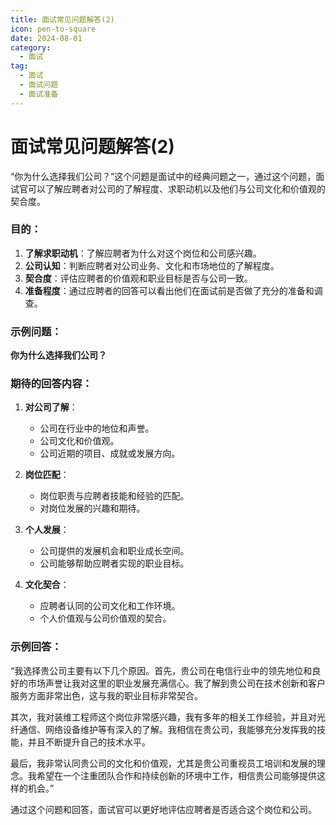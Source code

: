 ```yaml
---
title: 面试常见问题解答(2)
icon: pen-to-square
date: 2024-08-01
category:
  - 面试
tag:
  - 面试
  - 面试问题
  - 面试准备
---
```

# 面试常见问题解答(2)

“你为什么选择我们公司？”这个问题是面试中的经典问题之一，通过这个问题，面试官可以了解应聘者对公司的了解程度、求职动机以及他们与公司文化和价值观的契合度。

### 目的：

1. **了解求职动机**：了解应聘者为什么对这个岗位和公司感兴趣。
2. **公司认知**：判断应聘者对公司业务、文化和市场地位的了解程度。
3. **契合度**：评估应聘者的价值观和职业目标是否与公司一致。
4. **准备程度**：通过应聘者的回答可以看出他们在面试前是否做了充分的准备和调查。

### 示例问题：

**你为什么选择我们公司？**

### 期待的回答内容：

1. **对公司了解**：

   - 公司在行业中的地位和声誉。
   - 公司文化和价值观。
   - 公司近期的项目、成就或发展方向。
2. **岗位匹配**：

   - 岗位职责与应聘者技能和经验的匹配。
   - 对岗位发展的兴趣和期待。
3. **个人发展**：

   - 公司提供的发展机会和职业成长空间。
   - 公司能够帮助应聘者实现的职业目标。
4. **文化契合**：

   - 应聘者认同的公司文化和工作环境。
   - 个人价值观与公司价值观的契合。

### 示例回答：

“我选择贵公司主要有以下几个原因。首先，贵公司在电信行业中的领先地位和良好的市场声誉让我对这里的职业发展充满信心。我了解到贵公司在技术创新和客户服务方面非常出色，这与我的职业目标非常契合。

其次，我对装维工程师这个岗位非常感兴趣，我有多年的相关工作经验，并且对光纤通信、网络设备维护等有深入的了解。我相信在贵公司，我能够充分发挥我的技能，并且不断提升自己的技术水平。

最后，我非常认同贵公司的文化和价值观，尤其是贵公司重视员工培训和发展的理念。我希望在一个注重团队合作和持续创新的环境中工作，相信贵公司能够提供这样的机会。”

通过这个问题和回答，面试官可以更好地评估应聘者是否适合这个岗位和公司。

